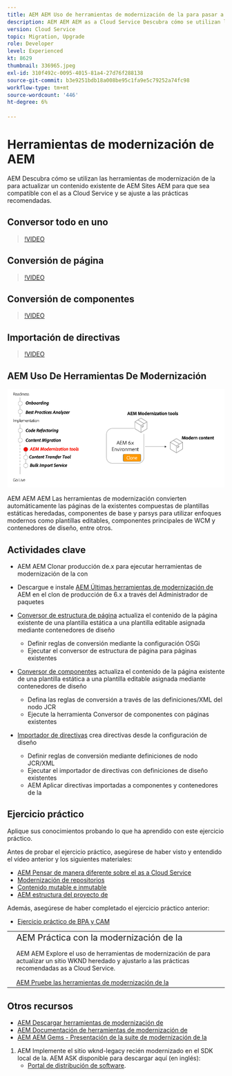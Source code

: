 ```yaml
---
title: AEM AEM Uso de herramientas de modernización de la para pasar a la as a Cloud Service
description: AEM AEM AEM as a Cloud Service Descubra cómo se utilizan las herramientas de modernización de la para actualizar un proyecto y contenido existente para que sea compatible con la.
version: Cloud Service
topic: Migration, Upgrade
role: Developer
level: Experienced
kt: 8629
thumbnail: 336965.jpeg
exl-id: 310f492c-0095-4015-81a4-27d76f288138
source-git-commit: b3e9251bdb18a008be95c1fa9e5c79252a74fc98
workflow-type: tm+mt
source-wordcount: '446'
ht-degree: 6%

---
```



# Herramientas de modernización de AEM

AEM Descubra cómo se utilizan las herramientas de modernización de la para actualizar un contenido existente de AEM Sites AEM para que sea compatible con el as a Cloud Service y se ajuste a las prácticas recomendadas.

## Conversor todo en uno

>[!VIDEO](https://video.tv.adobe.com/v/338802?quality=12&learn=on)

## Conversión de página

>[!VIDEO](https://video.tv.adobe.com/v/338799?quality=12&learn=on)

## Conversión de componentes

>[!VIDEO](https://video.tv.adobe.com/v/338788?quality=12&learn=on)

## Importación de directivas

>[!VIDEO](https://video.tv.adobe.com/v/338797?quality=12&learn=on)

## AEM Uso De Herramientas De Modernización

![AEM Ciclo de vida de Herramientas de modernización](./assets/aem-modernization-tools.png)

AEM AEM AEM Las herramientas de modernización convierten automáticamente las páginas de la existentes compuestas de plantillas estáticas heredadas, componentes de base y parsys para utilizar enfoques modernos como plantillas editables, componentes principales de WCM y contenedores de diseño, entre otros.

## Actividades clave

+ AEM AEM Clonar producción de.x para ejecutar herramientas de modernización de la con
+ Descargue e instale [AEM Últimas herramientas de modernización de](https://github.com/adobe/aem-modernize-tools/releases/latest) AEM en el clon de producción de 6.x a través del Administrador de paquetes

+ [Conversor de estructura de página](https://opensource.adobe.com/aem-modernize-tools/pages/structure/about.html) actualiza el contenido de la página existente de una plantilla estática a una plantilla editable asignada mediante contenedores de diseño
   + Definir reglas de conversión mediante la configuración OSGi
   + Ejecutar el conversor de estructura de página para páginas existentes

+ [Conversor de componentes](https://opensource.adobe.com/aem-modernize-tools/pages/component/about.html) actualiza el contenido de la página existente de una plantilla estática a una plantilla editable asignada mediante contenedores de diseño
   + Defina las reglas de conversión a través de las definiciones/XML del nodo JCR
   + Ejecute la herramienta Conversor de componentes con páginas existentes

+ [Importador de directivas](https://opensource.adobe.com/aem-modernize-tools/pages/policy/about.html) crea directivas desde la configuración de diseño
   + Definir reglas de conversión mediante definiciones de nodo JCR/XML
   + Ejecutar el importador de directivas con definiciones de diseño existentes
   + AEM Aplicar directivas importadas a componentes y contenedores de la

## Ejercicio práctico

Aplique sus conocimientos probando lo que ha aprendido con este ejercicio práctico.

Antes de probar el ejercicio práctico, asegúrese de haber visto y entendido el vídeo anterior y los siguientes materiales:

+ [AEM Pensar de manera diferente sobre el as a Cloud Service](./introduction.md)
+ [Modernización de repositorios](./repository-modernization.md)
+ [Contenido mutable e inmutable](../../developing/basics/mutable-immutable.md)
+ [AEM estructura del proyecto de](https://experienceleague.adobe.com/docs/experience-manager-cloud-service/implementing/developing/aem-project-content-package-structure.html?lang=es)

Además, asegúrese de haber completado el ejercicio práctico anterior:

+ [Ejercicio práctico de BPA y CAM](./bpa-and-cam.md#hands-on-exercise)

<table style="border-width:0">
    <tr>
        <td style="width:150px">
            <a  rel="noreferrer"
                target="_blank"
                href="https://github.com/adobe/aem-cloud-engineering-video-series-exercises/tree/session2-migration#bootcamp---session-2-migration-methodology"><img alt="Repositorio de GitHub de ejercicios prácticos" src="./assets/github.png"/>
            </a>        
        </td>
        <td style="width:100%;margin-bottom:1rem;">
            <div style="font-size:1.25rem;font-weight:400;">AEM Práctica con la modernización de la</div>
            <p style="margin:1rem 0">
                AEM AEM Explore el uso de herramientas de modernización de para actualizar un sitio WKND heredado y ajustarlo a las prácticas recomendadas as a Cloud Service.
            </p>
            <a  rel="noreferrer"
                target="_blank"
                href="https://github.com/adobe/aem-cloud-engineering-video-series-exercises/tree/session2-migration#bootcamp---session-2-migration-methodology" class="spectrum-Button spectrum-Button--primary spectrum-Button--sizeM">
                <span class="spectrum-Button-label has-no-wrap has-text-weight-bold">AEM Pruebe las herramientas de modernización de la</span>
            </a>
        </td>
    </tr>
</table>

## Otros recursos

+ [AEM Descargar herramientas de modernización de](https://github.com/adobe/aem-modernize-tools/releases/latest)
+ [AEM Documentación de herramientas de modernización de](https://opensource.adobe.com/aem-modernize-tools/)
+ [AEM AEM Gems - Presentación de la suite de modernización de la](https://helpx.adobe.com/experience-manager/kt/eseminars/gems/Introducing-the-AEM-Modernization-Suite.html)

1. AEM Implemente el sitio wknd-legacy recién modernizado en el SDK local de la. AEM ASK disponible para descargar aquí (en inglés):
   + [Portal de distribución de software](https://experience.adobe.com/#/downloads/content/software-distribution/en/general.html).
